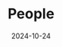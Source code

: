 ---
title: People
date: 2024-10-24

type: landing

sections:
  - block: people
    content:
      title: Meet the Team
      # Choose which groups/teams of users to display.
      #   Edit `user_groups` in each user's profile to add them to one or more of these groups.
      user_groups:
          - Principal Investigators
          - Postdocs
          - PhD Students
          - Masters Students
          - Undergraduate Students
          - Administration
          - Visitors
          - Alumni
          
      sort_by: Params.last_name
      sort_ascending: true
    design:
      show_interests: false
      show_role: true
      show_social: true

  - block: markdown
    content:
      title: Photo Gallery
      subtitle: Snapshots of Togetherness — Our Team Story
      text: |
              <div class="gallery">
                  <div class="gallery-item">
                      ![alt text](47a0a3fa0709389dac09531ed82d58b.jpg)
                      <p>20xx团建</p>
                  </div>
                  <div class="gallery-item">
                      ![alt text](a36ff071733481491d387d05cb2a6aa.jpg)
                      <p>xxxxx</p>
                  </div>
                  <div class="gallery-item">
                      ![alt text](9648088d130e1e9ffd81e8ee2221fdb.jpg)
                      <p>xxxxxx</p>
                  </div>
              </div>

    design:
      columns: '1'
---